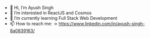 - 👋 Hi, I’m Ayush Singh
- 👀 I’m interested in ReactJS and Cosmos
- 🌱 I’m currently learning Full Stack Web Development
- 📫 How to reach me: -> https://www.linkedin.com/in/ayush-singh-8a0839163/ 

<!---
ayush-321/ayush-321 is a ✨ special ✨ repository because its `README.md` (this file) appears on your GitHub profile.
You can click the Preview link to take a look at your changes.
--->
